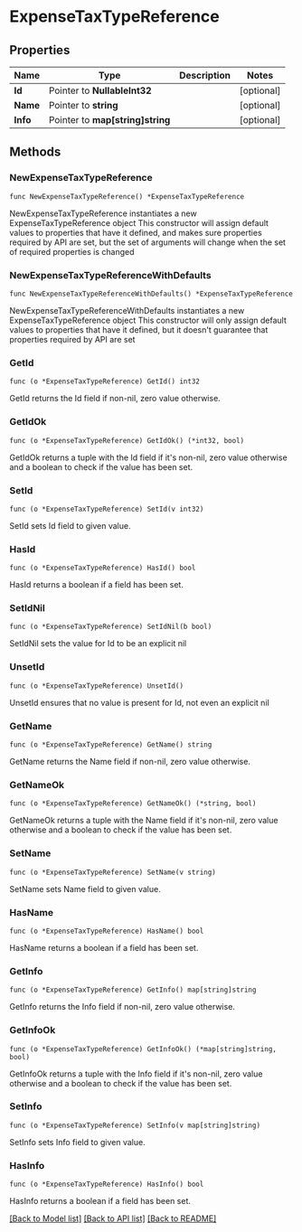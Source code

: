 # ExpenseTaxTypeReference

## Properties

Name | Type | Description | Notes
------------ | ------------- | ------------- | -------------
**Id** | Pointer to **NullableInt32** |  | [optional] 
**Name** | Pointer to **string** |  | [optional] 
**Info** | Pointer to **map[string]string** |  | [optional] 

## Methods

### NewExpenseTaxTypeReference

`func NewExpenseTaxTypeReference() *ExpenseTaxTypeReference`

NewExpenseTaxTypeReference instantiates a new ExpenseTaxTypeReference object
This constructor will assign default values to properties that have it defined,
and makes sure properties required by API are set, but the set of arguments
will change when the set of required properties is changed

### NewExpenseTaxTypeReferenceWithDefaults

`func NewExpenseTaxTypeReferenceWithDefaults() *ExpenseTaxTypeReference`

NewExpenseTaxTypeReferenceWithDefaults instantiates a new ExpenseTaxTypeReference object
This constructor will only assign default values to properties that have it defined,
but it doesn't guarantee that properties required by API are set

### GetId

`func (o *ExpenseTaxTypeReference) GetId() int32`

GetId returns the Id field if non-nil, zero value otherwise.

### GetIdOk

`func (o *ExpenseTaxTypeReference) GetIdOk() (*int32, bool)`

GetIdOk returns a tuple with the Id field if it's non-nil, zero value otherwise
and a boolean to check if the value has been set.

### SetId

`func (o *ExpenseTaxTypeReference) SetId(v int32)`

SetId sets Id field to given value.

### HasId

`func (o *ExpenseTaxTypeReference) HasId() bool`

HasId returns a boolean if a field has been set.

### SetIdNil

`func (o *ExpenseTaxTypeReference) SetIdNil(b bool)`

 SetIdNil sets the value for Id to be an explicit nil

### UnsetId
`func (o *ExpenseTaxTypeReference) UnsetId()`

UnsetId ensures that no value is present for Id, not even an explicit nil
### GetName

`func (o *ExpenseTaxTypeReference) GetName() string`

GetName returns the Name field if non-nil, zero value otherwise.

### GetNameOk

`func (o *ExpenseTaxTypeReference) GetNameOk() (*string, bool)`

GetNameOk returns a tuple with the Name field if it's non-nil, zero value otherwise
and a boolean to check if the value has been set.

### SetName

`func (o *ExpenseTaxTypeReference) SetName(v string)`

SetName sets Name field to given value.

### HasName

`func (o *ExpenseTaxTypeReference) HasName() bool`

HasName returns a boolean if a field has been set.

### GetInfo

`func (o *ExpenseTaxTypeReference) GetInfo() map[string]string`

GetInfo returns the Info field if non-nil, zero value otherwise.

### GetInfoOk

`func (o *ExpenseTaxTypeReference) GetInfoOk() (*map[string]string, bool)`

GetInfoOk returns a tuple with the Info field if it's non-nil, zero value otherwise
and a boolean to check if the value has been set.

### SetInfo

`func (o *ExpenseTaxTypeReference) SetInfo(v map[string]string)`

SetInfo sets Info field to given value.

### HasInfo

`func (o *ExpenseTaxTypeReference) HasInfo() bool`

HasInfo returns a boolean if a field has been set.


[[Back to Model list]](../README.md#documentation-for-models) [[Back to API list]](../README.md#documentation-for-api-endpoints) [[Back to README]](../README.md)


